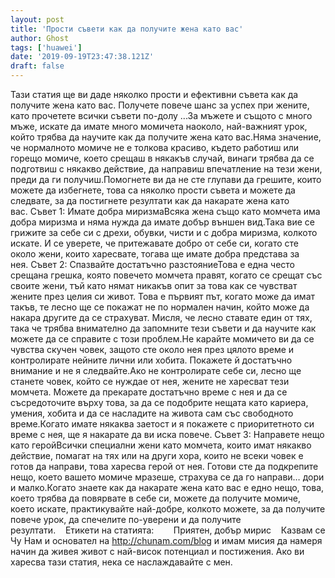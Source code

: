 ```yaml
---
layout: post
title: 'Прости съвети как да получите жена като вас'
author: Ghost
tags: ['huawei']
date: '2019-09-19T23:47:38.121Z'
draft: false
---
```


Тази статия ще ви даде няколко прости и ефективни съвета как да получите жена като вас. Получете повече шанс за успех при жените, като прочетете всички съвети по-долу ...За мъжете и същото с много мъже, искате да имате много момичета наоколо, най-важният урок, който трябва да научите как да получите жена като вас.Няма значение, че нормалното момиче не е толкова красиво, където работиш или горещо момиче, което срещаш в някакъв случай, винаги трябва да се подготвиш с някакво действие, да направиш впечатление на тези жени, преди да ги получиш.Помогнете ви да не сте глупави да грешите, които можете да избегнете, това са няколко прости съвета и можете да следвате, за да постигнете резултати как да накарате жена като вас. Съвет 1: Имате добра миризмаВсяка жена също като момчета има добра миризма и няма нужда да имате добър външен вид.Така вие се грижите за себе си с дрехи, обувки, чисти и с добра миризма, колкото искате. И се уверете, че притежавате добро от себе си, когато сте около жени, които харесвате, тогава ще имате добра представа за нея. Съвет 2: Спазвайте достатъчно разстояниеТова е една често срещана грешка, която повечето момчета правят, когато се срещат със своите жени, тъй като нямат никакъв опит за това как се чувстват жените през целия си живот. Това е първият път, когато може да имат такъв, те лесно ще се покажат не по нормален начин, който може да накара другите да се страхуват. Мисля, че лесно ставате един от тях, така че трябва внимателно да запомните тези съвети и да научите как можете да се справите с този проблем.Не карайте момичето ви да се чувства скучен човек, защото сте около нея през цялото време и контролирате нейните лични или хобита. Покажете й достатъчно внимание и не я следвайте.Ако не контролирате себе си, лесно ще станете човек, който се нуждае от нея, жените не харесват тези момчета. Можете да прекарате достатъчно време с нея и да се съсредоточите върху това, за да се подобрите нещата като кариера, умения, хобита и да се насладите на живота сам със свободното време.Когато имате някаква заетост и я покажете с приоритетното си време с нея, ще я накарате да ви иска повече. Съвет 3: Направете нещо като геройВсички специални жени като момчета, които имат някакво действие, помагат на тях или на други хора, които не всеки човек е готов да направи, това харесва герой от нея. Готови сте да подкрепите нещо, което вашето момиче мразеше, страхува се да го направи… дори и малко.Когато знаете как да накарате жена като вас е едно нещо, това, което трябва да повярвате в себе си, можете да получите момиче, което искате, практикувайте най-добре, колкото можете, за да получите повече урок, да спечелите по-уверени и да получите резултати.    Етикети на статията:        Приятен, добър мирис    Казвам се Чу Нам и основател на http://chunam.com/blog и имам мисия да намеря начин да живея живот с най-висок потенциал и постижения. Ако ви харесва тази статия, нека се наслаждавайте с мен.
